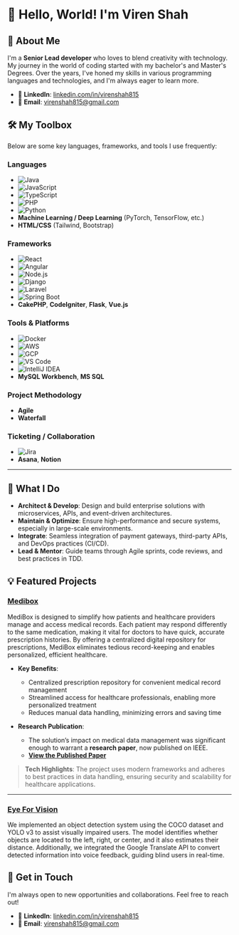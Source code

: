 # 👋 Hello, World! I'm Viren Shah

## 🚀 About Me

I'm a **Senior Lead developer** who loves to blend creativity with technology. My journey in the world of coding started with my bachelor's and Master's Degrees. Over the years, I've honed my skills in various programming languages and technologies, and I'm always eager to learn more.

- 💼 **LinkedIn**: [linkedin.com/in/virenshah815](https://www.linkedin.com/in/virenshah815/)
- 📧 **Email**: [virenshah815@gmail.com](mailto:virenshah815@gmail.com)


## 🛠️ My Toolbox

Below are some key languages, frameworks, and tools I use frequently:

### Languages
- ![Java](https://img.shields.io/badge/Java-ED8B00?style=flat&logo=java&logoColor=white)
- ![JavaScript](https://img.shields.io/badge/JavaScript-F7DF1E?style=flat&logo=javascript&logoColor=black)
- ![TypeScript](https://img.shields.io/badge/TypeScript-3178C6?style=flat&logo=typescript&logoColor=white)
- ![PHP](https://img.shields.io/badge/PHP-777BB4?style=flat&logo=php&logoColor=white)
- ![Python](https://img.shields.io/badge/Python-3776AB?style=flat&logo=python&logoColor=white)
- **Machine Learning / Deep Learning** (PyTorch, TensorFlow, etc.)
- **HTML/CSS** (Tailwind, Bootstrap)

### Frameworks
- ![React](https://img.shields.io/badge/React-61DAFB?style=flat&logo=react&logoColor=white)
- ![Angular](https://img.shields.io/badge/Angular-DD0031?style=flat&logo=angular&logoColor=white)
- ![Node.js](https://img.shields.io/badge/Node.js-339933?style=flat&logo=node-dot-js&logoColor=white)
- ![Django](https://img.shields.io/badge/Django-092E20?style=flat&logo=django&logoColor=white)
- ![Laravel](https://img.shields.io/badge/Laravel-FF2D20?style=flat&logo=laravel&logoColor=white)
- ![Spring Boot](https://img.shields.io/badge/Spring%20Boot-6DB33F?style=flat&logo=spring-boot&logoColor=white)
- **CakePHP**, **CodeIgniter**, **Flask**, **Vue.js**

### Tools & Platforms
- ![Docker](https://img.shields.io/badge/Docker-2496ED?style=flat&logo=docker&logoColor=white)
- ![AWS](https://img.shields.io/badge/AWS-232F3E?style=flat&logo=amazon-aws&logoColor=white)
- ![GCP](https://img.shields.io/badge/GCP-4285F4?style=flat&logo=google-cloud&logoColor=white)
- ![VS Code](https://img.shields.io/badge/VS%20Code-007ACC?style=flat&logo=visual-studio-code&logoColor=white)
- ![IntelliJ IDEA](https://img.shields.io/badge/IntelliJ-000000?style=flat&logo=intellij-idea&logoColor=white)
- **MySQL Workbench**, **MS SQL**


### Project Methodology
- **Agile**  
- **Waterfall**

### Ticketing / Collaboration
- ![Jira](https://img.shields.io/badge/Jira-0052CC?style=flat&logo=jira&logoColor=white)
- **Asana**, **Notion**

---

## 🔧 What I Do
- **Architect & Develop**: Design and build enterprise solutions with microservices, APIs, and event-driven architectures.
- **Maintain & Optimize**: Ensure high-performance and secure systems, especially in large-scale environments.
- **Integrate**: Seamless integration of payment gateways, third-party APIs, and DevOps practices (CI/CD).
- **Lead & Mentor**: Guide teams through Agile sprints, code reviews, and best practices in TDD.

## 💡 Featured Projects

### [Medibox](https://github.com/Viren815/Medibox)

MediBox is designed to simplify how patients and healthcare providers manage and access medical records. Each patient may respond differently to the same medication, making it vital for doctors to have quick, accurate prescription histories. By offering a centralized digital repository for prescriptions, MediBox eliminates tedious record-keeping and enables personalized, efficient healthcare.

- **Key Benefits**:  
  - Centralized prescription repository for convenient medical record management  
  - Streamlined access for healthcare professionals, enabling more personalized treatment  
  - Reduces manual data handling, minimizing errors and saving time

- **Research Publication**:  
  - The solution’s impact on medical data management was significant enough to warrant a **research paper**, now published on IEEE.  
  - [**View the Published Paper**](https://ieeexplore.ieee.org/document/10101968)

> **Tech Highlights**: The project uses modern frameworks and adheres to best practices in data handling, ensuring security and scalability for healthcare applications.

---


### [Eye For Vision](https://github.com/Viren815/Eye-For-Vision)
We implemented an object detection system using the COCO dataset and YOLO v3 to assist visually impaired users. The model identifies whether objects are located to the left, right, or center, and it also estimates their distance. Additionally, we integrated the Google Translate API to convert detected information into voice feedback, guiding blind users in real-time.


## 💬 Get in Touch

I'm always open to new opportunities and collaborations. Feel free to reach out!

- 💼 **LinkedIn**: [linkedin.com/in/virenshah815](https://www.linkedin.com/in/virenshah815/)
- 📧 **Email**: [virenshah815@gmail.com](mailto:virenshah815@gmail.com)


